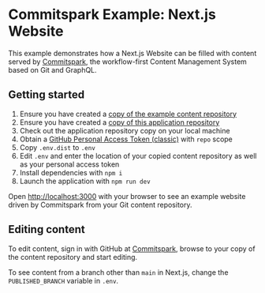 # Commitspark Example: Next.js Website

This example demonstrates how a Next.js Website can be filled with content served by
[Commitspark](https://commitspark.com), the workflow-first Content Management System based on Git and GraphQL.

## Getting started

1. Ensure you have created
   a [copy of the example content repository](https://github.com/commitspark/example-content-website/generate)
2. Ensure you have created
   a [copy of this application repository](https://github.com/commitspark/example-nextjs/generate)
3. Check out the application repository copy on your local machine
4. Obtain a [GitHub Personal Access Token (classic)](https://github.com/settings/tokens) with `repo` scope
5. Copy `.env.dist` to `.env`
6. Edit `.env` and enter the location of your copied content repository as well as your personal access token
7. Install dependencies with `npm i`
8. Launch the application with `npm run dev`

Open [http://localhost:3000](http://localhost:3000) with your browser to see an example website driven by Commitspark
from your Git content repository.

## Editing content

To edit content, sign in with GitHub at [Commitspark](https://commitspark.com/en-us/sign-in/), browse to your copy
of the content repository and start editing.

To see content from a branch other than `main` in Next.js, change the `PUBLISHED_BRANCH` variable in `.env`.
